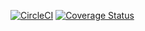 [![CircleCI](https://circleci.com/gh/CDAT/cdat_info.svg?style=svg)](https://circleci.com/gh/CDAT/cdat_info)
[![Coverage Status](https://coveralls.io/repos/github/CDAT/cdat_info/badge.svg)](https://coveralls.io/github/CDAT/cdat_info)
